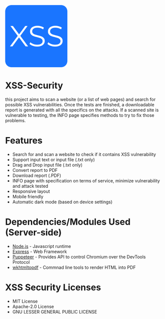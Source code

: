 <img src="https://github.com/itsraval/XSS-Security/blob/main/public/images/favicon.png?" width="200" height="200">

# XSS-Security
this project aims to scan a website (or a list of web pages) and search for possible XSS vulnerabilities. Once the tests are finished, a downloadable report is generated with all the specifics on the attacks. If a scanned site is vulnerable to testing, the INFO page specifies methods to try to fix those problems.

# Features
* Search for and scan a website to check if it contains XSS vulnerability
* Support input text or input file (.txt only)
* Drag and Drop input file (.txt only)
* Convert report to PDF
* Download report (.PDF)
* INFO page with specification on terms of service, minimize vulnerability and attack tested 
* Responsive layout
* Mobile friendly
* Automatic dark mode (based on device settings)

# Dependencies/Modules Used (Server-side)
* [Node.js](https://nodejs.org/en/) - Javascript runtime
* [Express](https://expressjs.com/) - Web Framework
* [Puppeteer](https://www.npmjs.com/package/puppeteer) - Provides API to control Chromium over the DevTools Protocol
* [wkhtmltopdf](https://wkhtmltopdf.org/) - Commnad line tools to render HTML into PDF

# XSS Security Licenses 
* MIT License
* Apache-2.0 License
* GNU LESSER GENERAL PUBLIC LICENSE
